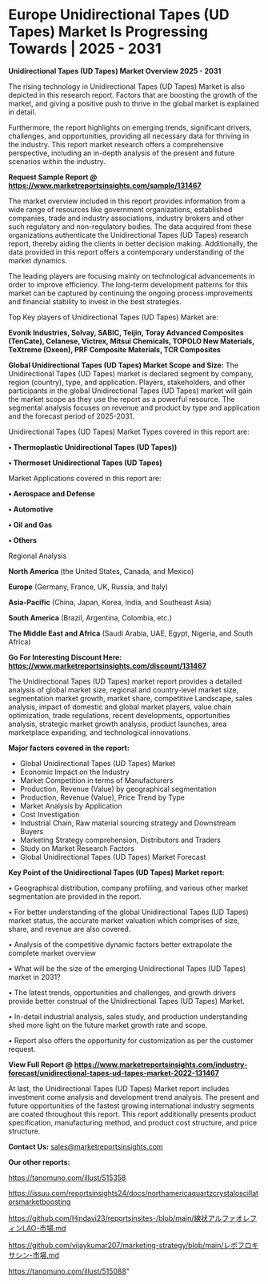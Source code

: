 # Europe Unidirectional Tapes (UD Tapes) Market Is Progressing Towards | 2025 - 2031

<Strong> Unidirectional Tapes (UD Tapes) Market Overview 2025 - 2031</strong>

The rising technology in Unidirectional Tapes (UD Tapes) Market is also depicted in this research report. Factors that are boosting the growth of the market, and giving a positive push to thrive in the global market is explained in detail.

Furthermore, the report highlights on emerging trends, significant drivers, challenges, and opportunities, providing all necessary data for thriving in the industry. This report market research offers a comprehensive perspective, including an in-depth analysis of the present and future scenarios within the industry.

<strong>Request Sample Report @ <a href=https://www.marketreportsinsights.com/sample/131467>https://www.marketreportsinsights.com/sample/131467</a></strong>

The market overview included in this report provides information from a wide range of resources like government organizations, established companies, trade and industry associations, industry brokers and other such regulatory and non-regulatory bodies. The data acquired from these organizations authenticate the Unidirectional Tapes (UD Tapes) research report, thereby aiding the clients in better decision making. Additionally, the data provided in this report offers a contemporary understanding of the market dynamics.

The leading players are focusing mainly on technological advancements in order to improve efficiency. The long-term development patterns for this market can be captured by continuing the ongoing process improvements and financial stability to invest in the best strategies.

Top Key players of Unidirectional Tapes (UD Tapes) Market are:

<strong>Evonik Industries, Solvay, SABIC, Teijin, Toray Advanced Composites (TenCate), Celanese, Victrex, Mitsui Chemicals, TOPOLO New Materials, TeXtreme (Oxeon), PRF Composite Materials, TCR Composites</strong>

<strong><b>Global Unidirectional Tapes (UD Tapes) Market Scope and Size:</b></strong>
The Unidirectional Tapes (UD Tapes) market is declared segment by company, region (country), type, and application. Players, stakeholders, and other participants in the global Unidirectional Tapes (UD Tapes) market will gain the market scope as they use the report as a powerful resource. The segmental analysis focuses on revenue and product by type and application and the forecast period of 2025-2031.

Unidirectional Tapes (UD Tapes) Market Types covered in this report are:

<strong>• Thermoplastic Unidirectional Tapes (UD Tapes))

• Thermoset Unidirectional Tapes (UD Tapes)</strong>

Market Applications covered in this report are:

<strong>• Aerospace and Defense

• Automotive

• Oil and Gas

• Others</strong> 

Regional Analysis

<strong>North America</strong> (the United States, Canada, and Mexico)

<strong>Europe</strong> (Germany, France, UK, Russia, and Italy)

<strong>Asia-Pacific</strong> (China, Japan, Korea, India, and Southeast Asia)

<strong>South America</strong> (Brazil, Argentina, Colombia, etc.)

<strong>The Middle East and Africa</strong> (Saudi Arabia, UAE, Egypt, Nigeria, and South Africa)

<strong>Go For Interesting Discount Here: <a href=https://www.marketreportsinsights.com/discount/131467>https://www.marketreportsinsights.com/discount/131467</a></strong>

The Unidirectional Tapes (UD Tapes) market report provides a detailed analysis of global market size, regional and country-level market size, segmentation market growth, market share, competitive Landscape, sales analysis, impact of domestic and global market players, value chain optimization, trade regulations, recent developments, opportunities analysis, strategic market growth analysis, product launches, area marketplace expanding, and technological innovations.

<strong><b>Major factors covered in the report:</b></strong>
<ul>
  <li>Global Unidirectional Tapes (UD Tapes) Market </li>
  <li>Economic Impact on the Industry</li>
  <li>Market Competition in terms of Manufacturers</li>
  <li>Production, Revenue (Value) by geographical segmentation</li>
  <li>Production, Revenue (Value), Price Trend by Type</li>
  <li>Market Analysis by Application</li>
  <li>Cost Investigation</li>
  <li>Industrial Chain, Raw material sourcing strategy and Downstream Buyers</li>
  <li>Marketing Strategy comprehension, Distributors and Traders</li>
  <li>Study on Market Research Factors</li>
  <li>Global Unidirectional Tapes (UD Tapes) Market Forecast</li>
</ul>

<strong><b>Key Point of the Unidirectional Tapes (UD Tapes) Market report:</b></strong>

• Geographical distribution, company profiling, and various other market segmentation are provided in the report.

• For better understanding of the global Unidirectional Tapes (UD Tapes) market status, the accurate market valuation which comprises of size, share, and revenue are also covered.

• Analysis of the competitive dynamic factors better extrapolate the complete market overview

• What will be the size of the emerging Unidirectional Tapes (UD Tapes) market in 2031?

• The latest trends, opportunities and challenges, and growth drivers provide better construal of the Unidirectional Tapes (UD Tapes) Market.

• In-detail industrial analysis, sales study, and production understanding shed more light on the future market growth rate and scope.

• Report also offers the opportunity for customization as per the customer request.

<strong><b>View Full Report @ <a href=https://www.marketreportsinsights.com/industry-forecast/unidirectional-tapes-ud-tapes-market-2022-131467>https://www.marketreportsinsights.com/industry-forecast/unidirectional-tapes-ud-tapes-market-2022-131467</a></b></strong>


At last, the Unidirectional Tapes (UD Tapes) Market report includes investment come analysis and development trend analysis. The present and future opportunities of the fastest growing international industry segments are coated throughout this report. This report additionally presents product specification, manufacturing method, and product cost structure, and price structure.

<strong>Contact Us:</strong>
sales@marketreportsinsights.com

<strong>Our other reports:</strong>

<a href=https://tanomuno.com/illust/515358>https://tanomuno.com/illust/515358</a>

<a href=https://issuu.com/reportsinsights24/docs/northamericaquartzcrystaloscillatorsmarketboosting>https://issuu.com/reportsinsights24/docs/northamericaquartzcrystaloscillatorsmarketboosting</a>

<a href=https://github.com/Hindavi23/reportsinsites-/blob/main/線状アルファオレフィンLAO-市場.md>https://github.com/Hindavi23/reportsinsites-/blob/main/線状アルファオレフィンLAO-市場.md</a>

<a href=https://github.com/vijaykumar207/marketing-strategy/blob/main/レボフロキサシン-市場.md>https://github.com/vijaykumar207/marketing-strategy/blob/main/レボフロキサシン-市場.md</a>

<a href=https://tanomuno.com/illust/515088>https://tanomuno.com/illust/515088</a>"
